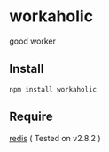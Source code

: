workaholic
==========

good worker

## Install

    npm install workaholic

## Require

[redis](http://redis.io) ( Tested on v2.8.2 )
